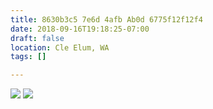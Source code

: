 ```yaml
---
title: 8630b3c5 7e6d 4afb Ab0d 6775f12f12f4
date: 2018-09-16T19:18:25-07:00
draft: false
location: Cle Elum, WA
tags: []

---
```




![](https://d17enza3bfujl8.cloudfront.net/DSCF0491.jpg)
![](https://d17enza3bfujl8.cloudfront.net/DSCF0514.jpg)


